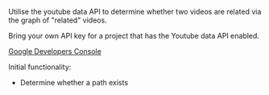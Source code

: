 Utilise the youtube data API to determine whether two videos are related via the graph of "related" videos.

Bring your own API key for a project that has the Youtube data API enabled.

[Google Developers Console](https://console.developers.google.com/apis/library/youtubeanalytics.googleapis.com)

Initial functionality:
 - Determine whether a path exists
 

